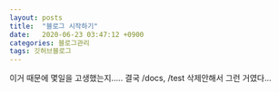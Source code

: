 ```yaml
---
layout: posts
title:  "블로그 시작하기"
date:   2020-06-23 03:47:12 +0900
categories: 블로그관리
tags: 깃허브블로그
---
```


이거 때문에 몇일을 고생했는지..... 결국 /docs, /test 삭제안해서 그런 거였다...
